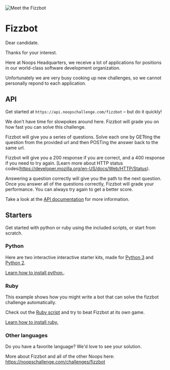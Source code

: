 ![Meet the Fizzbot](https://user-images.githubusercontent.com/212941/59296232-4da28880-8c3a-11e9-8ce8-05eef6210121.png)

# Fizzbot


Dear candidate.

Thanks for your interest.

Here at Noops Headquarters, we receive a lot of applications for positions in our world-class software development organization.

Unfortunately we are very busy cooking up new challenges, so we cannot personally repond to each application.

## API 

Get started at `https://api.noopschallenge.com/fizzbot` &ndash; but do it quickly!

We don't have time for slowpokes around here. Fizzbot will grade you on how fast you can solve this challenge.

Fizzbot will give you a series of questions. Solve each one by GETting the question from the provided url and then POSTing the answer back to the same url.

Fizzbot will give you a 200 response if you are correct, and a 400 response if you need to try again. [Learn more about HTTP status codes(https://developer.mozilla.org/en-US/docs/Web/HTTP/Status).

Answering a question correctly will give you the path to the next question. Once you answer all of the questions correctly, Fizzbot will grade your performance. You can always try again to get a better score.

Take a look at the [API documentation](./API.md) for more information.

## Starters

Get started with python or ruby using the included scripts, or start from scratch.

### Python

Here are two interactive interactive starter kits, made for [Python 3](./fizz3.py) and [Python 2](./fizz2.py).

[Learn how to install python.](https://docs.python-guide.org/starting/installation/).

### Ruby

This example shows how you might write a bot that can solve the fizzbot challenge automatically.

Check out the [Ruby script](./fizz.rb) and try to beat Fizzbot at its own game.

[Learn how to install ruby.](https://www.ruby-lang.org/en/documentation/installation/)

### Other languages

Do you have a favorite language? We'd love to see your solution.

More about Fizzbot and all of the other Noops here: https://noopschallenge.com/challenges/fizzbot

